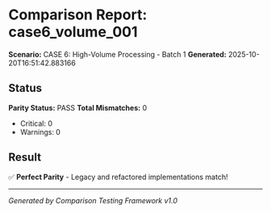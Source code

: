 # Comparison Report: case6_volume_001
**Scenario:** CASE 6: High-Volume Processing - Batch 1
**Generated:** 2025-10-20T16:51:42.883166

## Status
**Parity Status:** PASS
**Total Mismatches:** 0
  - Critical: 0
  - Warnings: 0

## Result
✅ **Perfect Parity** - Legacy and refactored implementations match!

---
*Generated by Comparison Testing Framework v1.0*